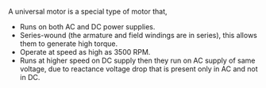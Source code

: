 A universal motor is a special type of motor that,
- Runs on both AC and DC power supplies.
- Series-wound (the armature and field windings are in series), this allows them to generate high torque.
- Operate at speed as high as 3500 RPM.
- Runs at higher speed on DC supply then they run on AC supply of same voltage, due to reactance voltage drop that is present only in AC and not in DC.

